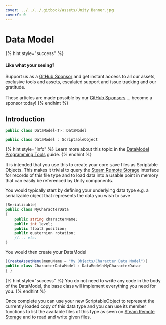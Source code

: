 ```yaml
---
cover: ../../../.gitbook/assets/Unity Banner.jpg
coverY: 0
---
```


# Data Model

{% hint style="success" %}
#### Like what your seeing?

Support us as a [GitHub Sponsor](../../../become-a-sponsor/) and get instant access to all our assets, exclusive tools and assets, escalated support and issue tracking and our gratitude.\
\
These articles are made possible by our [GitHub Sponsors](../../../become-a-sponsor/) ... become a sponsor today!
{% endhint %}

## Introduction

```csharp
public class DataModel<T>: DataModel
```

```csharp
public class DataModel : ScriptableObject
```

{% hint style="info" %}
Learn more about this topic in the [DataModel Programming Tools](broken-reference) guide.
{% endhint %}

It is intended that you use this to create your core save files as Scriptable Objects. This makes it trivial to query the [Steam Remote Storage](../api/remotestorage.client.md) interface for records of this file type and to load data into a usable point in memory that can easily be referenced by Unity components.

You would typically start by defining your underlying data type e.g. a serializable object that represents the data you wish to save

```csharp
[Serializable]
public class MyCharacterData
{
    public string characterName;
    public int level;
    public float3 position;
    public quaternion rotation;
    //... etc.
}
```

You would then create your DataModel

```csharp
[CreateAssetMenu(menuName = "My Objects/Character Data Model")]
public class CharacterDataModel : DataModel<MyCharacterData>
{ }
```

{% hint style="success" %}
You do not need to write any code in the body of the DataModel, the base class will implement everything you need for you.
{% endhint %}

Once complete you can use your new ScriptableObject to represent the currently loaded copy of this data type and you can use its member functions to list the available files of this type as seen on [Steam Remote Storage](../api/remotestorage.client.md) and to read and write given files.
